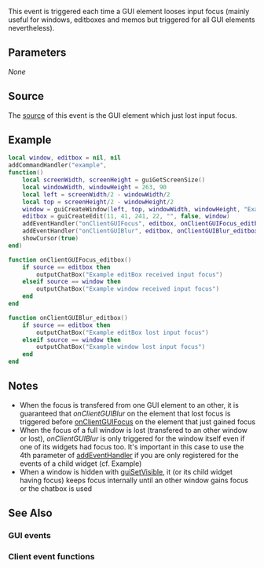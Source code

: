 This event is triggered each time a GUI element looses input focus (mainly useful for windows, editboxes and memos but triggered for all GUI elements nevertheless).

Parameters
----------

*None*

Source
------

The [source](/docs/event_system#event_source.md "wikilink") of this event is the GUI element which just lost input focus.

Example
-------

``` lua
local window, editbox = nil, nil
addCommandHandler("example",
function()
    local screenWidth, screenHeight = guiGetScreenSize()
    local windowWidth, windowHeight = 263, 90
    local left = screenWidth/2 - windowWidth/2
    local top = screenHeight/2 - windowHeight/2
    window = guiCreateWindow(left, top, windowWidth, windowHeight, "Example Window", false)     
    editbox = guiCreateEdit(11, 41, 241, 22, "", false, window)
    addEventHandler("onClientGUIFocus", editbox, onClientGUIFocus_editbox, true) --true because for the example we want propagated events
    addEventHandler("onClientGUIBlur", editbox, onClientGUIBlur_editbox, true) --true because for the example we want propagated events
    showCursor(true)
end)

function onClientGUIFocus_editbox()
    if source == editbox then
        outputChatBox("Example editBox received input focus")
    elseif source == window then
        outputChatBox("Example window received input focus")
    end
end

function onClientGUIBlur_editbox()
    if source == editbox then
        outputChatBox("Example editBox lost input focus")
    elseif source == window then
        outputChatBox("Example window lost input focus")
    end
end
```

Notes
-----

-   When the focus is transfered from one GUI element to an other, it is guaranteed that *onClientGUIBlur* on the element that lost focus is triggered before [onClientGUIFocus](/docs/onclientguifocus.md "wikilink") on the element that just gained focus
-   When the focus of a full window is lost (transfered to an other window or lost), *onClientGUIBlur* is only triggered for the window itself even if one of its widgets had focus too. It's important in this case to use the 4th parameter of [addEventHandler](/docs/addeventhandler.md "wikilink") if you are only registered for the events of a child widget (cf. Example)
-   When a window is hidden with [guiSetVisible](/docs/guisetvisible.md "wikilink"), it (or its child widget having focus) keeps focus internally until an other window gains focus or the chatbox is used

See Also
--------

### GUI events

### Client event functions
